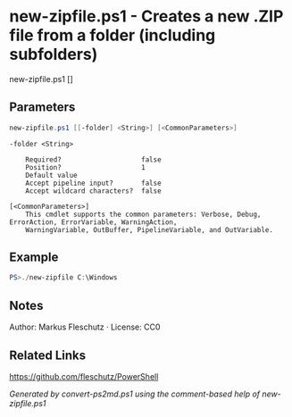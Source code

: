 # new-zipfile.ps1 - Creates a new .ZIP file from a folder (including subfolders)

new-zipfile.ps1 [<folder>]

## Parameters
```powershell
new-zipfile.ps1 [[-folder] <String>] [<CommonParameters>]

```

```
-folder <String>
    
    Required?                    false
    Position?                    1
    Default value                
    Accept pipeline input?       false
    Accept wildcard characters?  false
```

```
[<CommonParameters>]
    This cmdlet supports the common parameters: Verbose, Debug, ErrorAction, ErrorVariable, WarningAction, 
    WarningVariable, OutBuffer, PipelineVariable, and OutVariable.
```

## Example
```powershell
PS>./new-zipfile C:\Windows
```


## Notes
Author: Markus Fleschutz · License: CC0

## Related Links
https://github.com/fleschutz/PowerShell

*Generated by convert-ps2md.ps1 using the comment-based help of new-zipfile.ps1*
